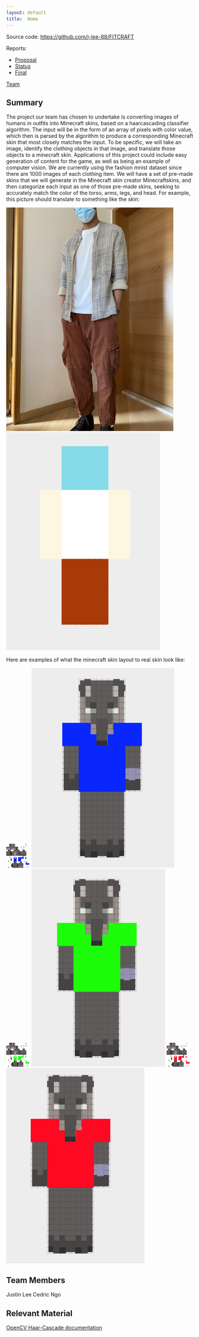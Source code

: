 ```yaml
---
layout: default
title:  Home
---
```


Source code: https://github.com/j-lee-88/FITCRAFT

Reports:

- [Proposal](proposal.html)
- [Status](status.html)
- [Final](final.html)

[Team](team.html)

## Summary
The project our team has chosen to undertake is converting images of humans in outfits into Minecraft skins, based on a haarcascading classifier algorithm. The input will be in the form of an array of pixels with color value, which then is parsed by the algorithm to produce a corresponding Minecraft skin that most closely matches the input. To be specific, we will take an image, identify the clothing objects in that image, and translate those objects to a minecraft skin. Applications of this project could include easy generation of content for the game, as well as being an example of computer vision. We are currently using the fashion mnist dataset since there are 1000 images of each clothing item. We will have a set of pre-made skins that we will generate in the Minecraft skin creator Minecraftskins, and then categorize each input as one of those pre-made skins, seeking to accurately match the color of the torso, arms, legs, and head. For example, this picture should translate to something like the skin:

![image](images/goal1.jpg)
![image](images/goal2.png)

Here are examples of what the minecraft skin layout to real skin look like:

![image](images/bluelayout.png)
![image](images/bluelayoutshirt.png)
![image](images/greenlayout.png)
![image](images/greenlayoutshirt.png)
![image](images/redlayout.png)
![image](images/redlayoutshirt.png)

## Team Members
Justin Lee
Cedric Ngo

## Relevant Material
[OpenCV Haar-Cascade documentation](https://docs.opencv.org/3.4/db/d28/tutorial_cascade_classifier.html)
